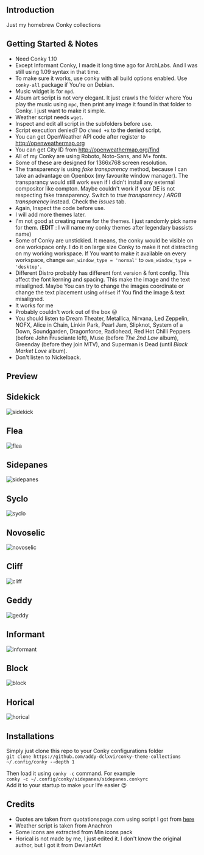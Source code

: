 ## Introduction
Just my homebrew Conky collections

## Getting Started & Notes
- Need Conky 1.10
- Except Informant Conky, I made it long time ago for ArchLabs. And I was still using 1.09 syntax in that time.
- To make sure it works, use conky with all build options enabled.
Use `conky-all` package if You're on Debian.
- Music widget is for `mpd`.
- Album art script is not very elegant.
It just crawls the folder where You play the music using `mpc`,
then print any image it found in that folder to Conky.
I just want to make it simple.
- Weather script needs `wget`.
- Inspect and edit all script in the subfolders before use.
- Script execution denied? Do `chmod +x` to the denied script.
- You can get OpenWeather API code after register to  http://openweathermap.org
- You can get City ID from http://openweathermap.org/find
- All of my Conky are using Roboto, Noto-Sans, and M+ fonts.
- Some of these are designed for 1366x768 screen resolution.
- The transparency is using *fake transparency* method, because I can take an advantage on Openbox (my favourite window manager).
The transparancy would still work even if I didn't install any external compositor like compton.
Maybe couldn't work if your DE is not respecting fake transparency.
Switch to *true transparency* / *ARGB transparency* instead.
Check the *issues* tab. 
- Again, Inspect the code before use.
- I will add more themes later.
- I'm not good at creating name for the themes.
I just randomly pick name for them. (**EDIT** : I will name my conky themes after legendary bassists name)  
- Some of Conky are unstickied. It means, the conky would be visible on one workspace only.
I do it on large size Conky to make it not distracting on my working workspace.
If You want to make it available on every workspace, change
`own_window_type = 'normal'` to `own_window_type = 'desktop'`.
- Different Distro probably has different font version & font config.
This affect the font kerning and spacing. This make the image and the text misaligned.
Maybe You can try to change the images coordinate or change the text placement using `offset` if You find the image & text misaligned.
- It works for me
- Probably couldn't work out of the box :stuck_out_tongue_winking_eye:
- You should listen to Dream Theater, Metallica, Nirvana, Led Zeppelin, NOFX, Alice in Chain, Linkin Park,
Pearl Jam, Slipknot, System of a Down, Soundgarden, Dragonforce, Radiohead, Red Hot Chilli Peppers (before John Frusciante left),
Muse (before *The 2nd Law* album), Greenday (before they join MTV), and Superman is Dead (until *Black Market Love* album).
- Don't listen to Nickelback.

## Preview

## Sidekick
![sidekick](https://raw.githubusercontent.com/addy-dclxvi/conky-theme-collections/master/preview-sidekick.jpg) <br />

## Flea
![flea](https://raw.githubusercontent.com/addy-dclxvi/conky-theme-collections/master/preview-flea.jpg) <br />

## Sidepanes
![sidepanes](https://raw.githubusercontent.com/addy-dclxvi/conky-theme-collections/master/preview-sidepanes.jpg) <br />

## Syclo
![syclo](https://raw.githubusercontent.com/addy-dclxvi/conky-theme-collections/master/preview-syclo.jpg) <br />

## Novoselic
![novoselic](https://raw.githubusercontent.com/addy-dclxvi/conky-theme-collections/master/preview-novoselic.jpg) <br />

## Cliff
![cliff](https://raw.githubusercontent.com/addy-dclxvi/conky-theme-collections/master/preview-cliff.jpg) <br />

## Geddy
![geddy](https://raw.githubusercontent.com/addy-dclxvi/conky-theme-collections/master/preview-geddy.jpg) <br />

## Informant
![informant](https://raw.githubusercontent.com/addy-dclxvi/conky-theme-collections/master/preview-informant.jpg) <br />

## Block
![block](https://raw.githubusercontent.com/addy-dclxvi/conky-theme-collections/master/preview-block.jpg) <br />

## Horical
![horical](https://raw.githubusercontent.com/addy-dclxvi/conky-theme-collections/master/preview-horical.jpg) <br />

## Installations
Simply just clone this repo to your Conky configurations folder <br />
`git clone https://github.com/addy-dclxvi/conky-theme-collections ~/.config/conky --depth 1`

Then load it using `conky -c` command. For example <br />
`conky -c ~/.config/conky/sidepanes/sidepanes.conkyrc` <br />
Add it to your startup to make your life easier :wink:

## Credits
- Quotes are taken from quotationspage.com using script I got from
  [here](https://gist.github.com/SahilC/2767b6681539d96c4f37)
- Weather script is taken from Anachron
- Some icons are extracted from Min icons pack
- Horical is not made by me, I just edited it. I don't know the original author, but I got it from DeviantArt

